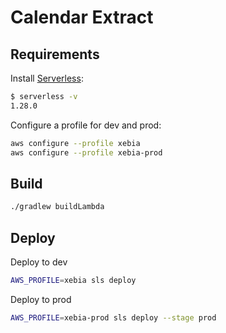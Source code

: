 # Calendar Extract

## Requirements

Install [Serverless](https://serverless.com/framework/docs/getting-started/):
```bash
$ serverless -v
1.28.0
```

Configure a profile for dev and prod:
```bash
aws configure --profile xebia
aws configure --profile xebia-prod
```

## Build
```bash
./gradlew buildLambda
```

## Deploy

Deploy to dev
```bash
AWS_PROFILE=xebia sls deploy
```

Deploy to prod
```bash
AWS_PROFILE=xebia-prod sls deploy --stage prod
```
